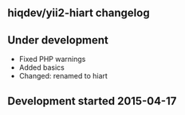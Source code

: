 hiqdev/yii2-hiart changelog
---------------------------

## Under development

- Fixed PHP warnings
- Added basics
- Changed: renamed to hiart

## Development started 2015-04-17

